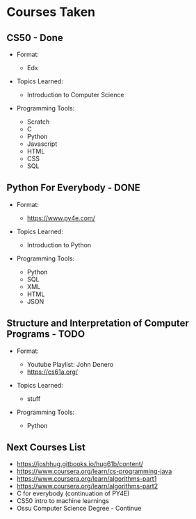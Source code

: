 # Courses Taken

## CS50 - Done

- Format:
  - Edx

- Topics Learned:
  - Introduction to Computer Science

- Programming Tools:
  - Scratch
  - C
  - Python
  - Javascript
  - HTML
  - CSS
  - SQL

## Python For Everybody - DONE

- Format:
  - <https://www.py4e.com/>

- Topics Learned:
  - Introduction to Python

- Programming Tools:
  - Python
  - SQL
  - XML
  - HTML
  - JSON

## Structure and Interpretation of Computer Programs - TODO

- Format:
  - Youtube Playlist: John Denero
  - <https://cs61a.org/>

- Topics Learned:
  - stuff

- Programming Tools:
  - Python

## Next Courses List

- <https://joshhug.gitbooks.io/hug61b/content/>
- <https://www.coursera.org/learn/cs-programming-java>
- <https://www.coursera.org/learn/algorithms-part1>
- <https://www.coursera.org/learn/algorithms-part2>
- C for everybody (continuation of PY4E)
- CS50 intro to machine learnings
- Ossu Computer Science Degree - Continue
  